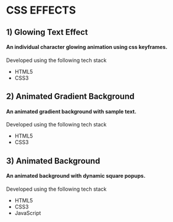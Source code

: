 # CSS EFFECTS

## 1) Glowing Text Effect   

#### An individual character glowing animation using css keyframes.
Developed using the following tech stack
- HTML5
- CSS3

## 2) Animated Gradient Background   

#### An animated gradient background with sample text.
Developed using the following tech stack
- HTML5
- CSS3   

## 3) Animated Background   

#### An animated background with dynamic square popups.
Developed using the following tech stack
- HTML5
- CSS3  
- JavaScript